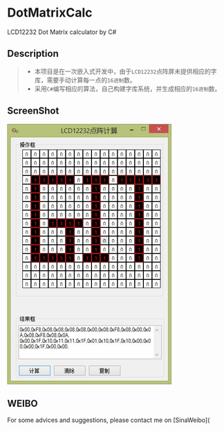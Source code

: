 DotMatrixCalc
=============
LCD12232 Dot Matrix calculator by C#

Description
-----------
> * 本项目是在一次嵌入式开发中，由于`LCD12232`点阵屏未提供相应的字库，需要手动计算每一点的`16进制`数。  
> * 采用`C#`编写相应的算法，自己构建字库系统，并生成相应的`16进制`数。

ScreenShot
----------
![点阵生成](\点阵生成图.jpg) 

WEIBO
------
For some advices and suggestions, please contact me on [SinaWeibo](
